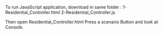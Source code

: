 To run JavaScript application, download in same folder :
    1-Residential_Controller.html
    2-Residential_Controller.js

Then open Residential_Controller.html
Press a scenario Button and look at Console.